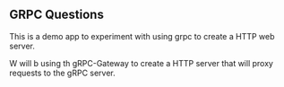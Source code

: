 ## GRPC Questions

This is a demo app to experiment with using grpc to create a HTTP web server.

W will b using th gRPC-Gateway to create a HTTP server that will proxy requests to the gRPC server.